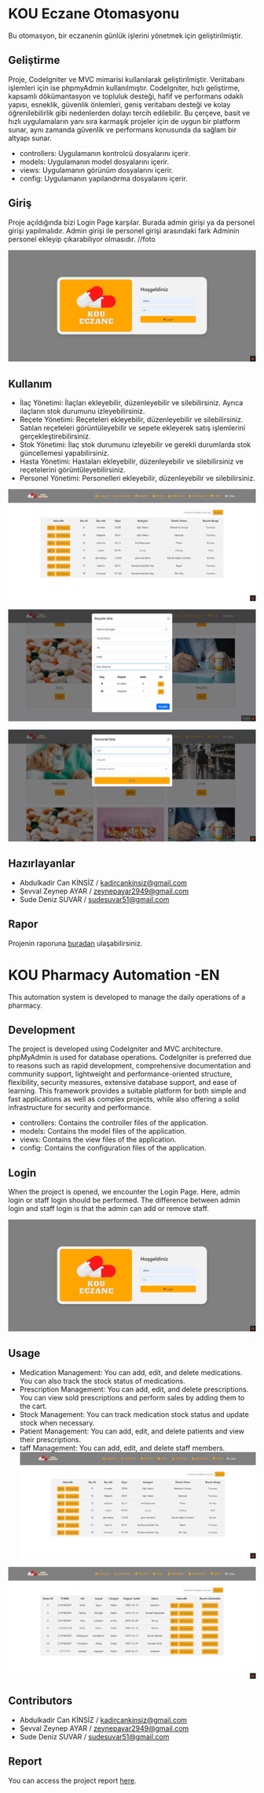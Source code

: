 # KOU Eczane Otomasyonu
Bu otomasyon, bir eczanenin günlük işlerini yönetmek için geliştirilmiştir. 

## Geliştirme
Proje, CodeIgniter ve MVC mimarisi kullanılarak geliştirilmiştir. Veriitabanı işlemleri için ise phpmyAdmin kullanılmıştır. CodeIgniter, hızlı geliştirme, kapsamlı dökümantasyon ve topluluk desteği, hafif ve performans odaklı yapısı, esneklik, güvenlik önlemleri, geniş veritabanı desteği ve kolay öğrenilebilirlik gibi nedenlerden dolayı tercih edilebilir. Bu çerçeve, basit ve hızlı uygulamaların yanı sıra karmaşık projeler için de uygun bir platform sunar, aynı zamanda güvenlik ve performans konusunda da sağlam bir altyapı sunar.
- controllers: Uygulamanın kontrolcü dosyalarını içerir.
- models: Uygulamanın model dosyalarını içerir.
- views: Uygulamanın görünüm dosyalarını içerir.
- config: Uygulamanın yapılandırma dosyalarını içerir.

## Giriş
Proje açıldığında bizi Login Page karşılar. Burada admin girişi ya da personel girişi yapılmalıdır. Admin girişi ile personel girişi arasındaki fark Adminin personel ekleyip çıkarabiliyor olmasıdır. 
//foto

![Akış Şeması](https://github.com/mraposka/VTYS-Eczane/blob/main/otomasyonImage/1.png)

## Kullanım
- İlaç Yönetimi: İlaçları ekleyebilir, düzenleyebilir ve silebilirsiniz. Ayrıca ilaçların stok durumunu izleyebilirsiniz.
- Reçete Yönetimi: Reçeteleri ekleyebilir, düzenleyebilir ve silebilirsiniz. Satılan reçeteleri görüntüleyebilir ve sepete ekleyerek satış işlemlerini gerçekleştirebilirsiniz.
- Stok Yönetimi: İlaç stok durumunu izleyebilir ve gerekli durumlarda stok güncellemesi yapabilirsiniz.
- Hasta Yönetimi: Hastaları ekleyebilir, düzenleyebilir ve silebilirsiniz ve reçetelerini görüntüleyebilirsiniz.
- Personel Yönetimi: Personelleri ekleyebilir, düzenleyebilir ve silebilirsiniz.

![Akış Şeması](https://github.com/mraposka/VTYS-Eczane/blob/main/otomasyonImage/7.png)

![Akış Şeması](https://github.com/mraposka/VTYS-Eczane/blob/main/otomasyonImage/5.png)

![Akış Şeması](https://github.com/mraposka/VTYS-Eczane/blob/main/otomasyonImage/3%2C.png)

## Hazırlayanlar
- Abdulkadir Can KİNSİZ / kadircankinsiz@gmail.com
- Şevval Zeynep AYAR / zeynepayar2949@gmail.com
- Sude Deniz SUVAR / sudesuvar51@gmail.com

## Rapor
Projenin raporuna [buradan](https://github.com/mraposka/VTYS-Eczane/blob/main/rapor.pdf) ulaşabilirsiniz.

# KOU Pharmacy Automation -EN
This automation system is developed to manage the daily operations of a pharmacy.

## Development
The project is developed using CodeIgniter and MVC architecture. phpMyAdmin is used for database operations. CodeIgniter is preferred due to reasons such as rapid development, comprehensive documentation and community support, lightweight and performance-oriented structure, flexibility, security measures, extensive database support, and ease of learning. This framework provides a suitable platform for both simple and fast applications as well as complex projects, while also offering a solid infrastructure for security and performance.
- controllers: Contains the controller files of the application.
- models: Contains the model files of the application.
- views: Contains the view files of the application.
- config: Contains the configuration files of the application.

## Login
When the project is opened, we encounter the Login Page. Here, admin login or staff login should be performed. The difference between admin login and staff login is that the admin can add or remove staff.

![Akış Şeması](https://github.com/mraposka/VTYS-Eczane/blob/main/otomasyonImage/1.png)

## Usage
- Medication Management: You can add, edit, and delete medications. You can also track the stock status of medications.
- Prescription Management: You can add, edit, and delete prescriptions. You can view sold prescriptions and perform sales by adding them to the cart.
- Stock Management: You can track medication stock status and update stock when necessary.
- Patient Management: You can add, edit, and delete patients and view their prescriptions.
- taff Management: You can add, edit, and delete staff members.
![Akış Şeması](https://github.com/mraposka/VTYS-Eczane/blob/main/otomasyonImage/7.png)

![Akış Şeması](https://github.com/mraposka/VTYS-Eczane/blob/main/otomasyonImage/8.png)

## Contributors
- Abdulkadir Can KİNSİZ / kadircankinsiz@gmail.com
- Şevval Zeynep AYAR / zeynepayar2949@gmail.com
- Sude Deniz SUVAR / sudesuvar51@gmail.com

## Report
You can access the project report [here](https://github.com/mraposka/VTYS-Eczane/blob/main/rapor.pdf).


